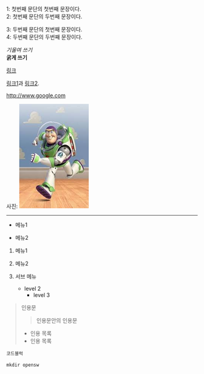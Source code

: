 <p>
1: 첫번째 문단의 첫번째 문장이다.<br>
2: 첫번째 문단의 두번째 문장이다.
</p>
<p>
3: 두번째 문단의 첫번째 문장이다.<br>
4: 두번째 문단의 두번째 문장이다.
</p>

*기울여 쓰기* 
<br>
**굵게 쓰기**

[링크](https://google.com "")

[링크1][1]과 [링크2][2].

[1]: http://www.naver.com "네이버"
[2]: http://www.s.hallym.ac.kr "한림대스마트 캠퍼스"

<http://www.google.com>

사진: ![](https://github.com/imseunghyun/opensw_test/blob/master/image/buzz.jpg?raw=true "buzz")
<hr>

- 메뉴1

- 메뉴2

1. 메뉴1

1. 메뉴2

2. 서브 메뉴
    - level 2
      - level 3
 
 > 인용문
 > > 인용문안의 인용문
 > * 인용 목록
 > * 인용 목록

```
코드블럭
```

```
mkdir opensw
```
